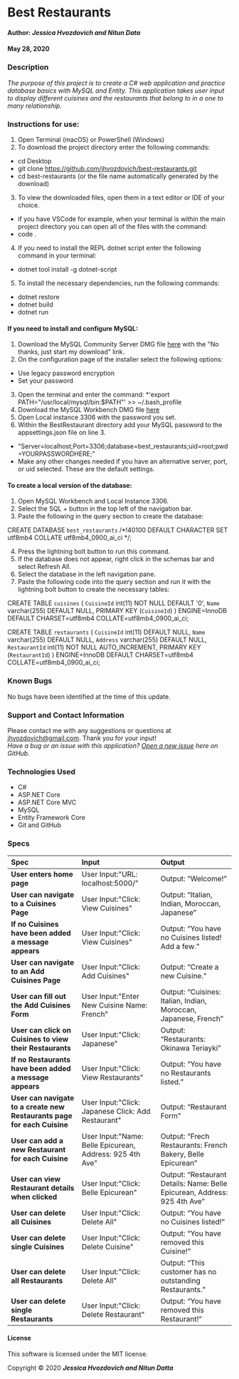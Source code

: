
# **Best Restaurants**

#### Author: **_Jessica Hvozdovich and Nitun Data_**
#### May 28, 2020

### Description

_The purpose of this project is to create a C# web application and practice database basics with MySQL and Entity. This application takes user input to display different cuisines and the restaurants that belong to in a one to many relationship._

### Instructions for use:

1. Open Terminal (macOS) or PowerShell (Windows)
2. To download the project directory enter the following commands:
* cd Desktop
* git clone https://github.com/jhvozdovich/best-restaurants.git
* cd best-restaurants (or the file name automatically generated by the download)
3. To view the downloaded files, open them in a text editor or IDE of your choice.
* if you have VSCode for example, when your terminal is within the main project directory you can open all of the files with the command:
* code .
4. If you need to install the REPL dotnet script enter the following command in your terminal: 
* dotnet tool install -g dotnet-script
5. To install the necessary dependencies, run the following commands:
* dotnet restore
* dotnet build
* dotnet run

#### If you need to install and configure MySQL:
1. Download the MySQL Community Server DMG file [here](https://dev.mysql.com/downloads/file/?id=484914) with the "No thanks, just start my download" link.
2. On the configuration page of the installer select the following options:
* Use legacy password encryption
* Set your password
3. Open the terminal and enter the command:
*'export PATH="/usr/local/mysql/bin:$PATH"' >> ~/.bash_profile
4. Download the MySQL Workbench DMG file [here](https://dev.mysql.com/downloads/file/?id=484391)
5. Open Local instance 3306 with the password you set.
6. Within the BestRestaurant directory add your MySQL password to the appsettings.json file on line 3.
* "Server=localhost;Port=3306;database=best_restaurants;uid=root;pwd=YOURPASSWORDHERE;"
* Make any other changes needed if you have an alternative server, port, or uid selected. These are the default settings.

#### To create a local version of the database:
1. Open MySQL Workbench and Local Instance 3306.
2. Select the SQL + button in the top left of the navigation bar.
3. Paste the following in the query section to create the database:

CREATE DATABASE `best_restaurants` /*!40100 DEFAULT CHARACTER SET utf8mb4 COLLATE utf8mb4_0900_ai_ci */;

4. Press the lightning bolt button to run this command.
5. If the database does not appear, right click in the schemas bar and select Refresh All.
6. Select the database in the left navigation pane.
7. Paste the following code into the query section and run it with the lightning bolt button to create the necessary tables:

CREATE TABLE `cuisines` (
  `CuisineId` int(11) NOT NULL DEFAULT '0',
  `Name` varchar(255) DEFAULT NULL,
  PRIMARY KEY (`CuisineId`)
) ENGINE=InnoDB DEFAULT CHARSET=utf8mb4 COLLATE=utf8mb4_0900_ai_ci;

CREATE TABLE `restaurants` (
  `CuisineId` int(11) DEFAULT NULL,
  `Name` varchar(255) DEFAULT NULL,
  `Address` varchar(255) DEFAULT NULL,
  `RestaurantId` int(11) NOT NULL AUTO_INCREMENT,
  PRIMARY KEY (`RestaurantId`)
) ENGINE=InnoDB DEFAULT CHARSET=utf8mb4 COLLATE=utf8mb4_0900_ai_ci;

### Known Bugs

No bugs have been identified at the time of this update.

### Support and Contact Information

Please contact me with any suggestions or questions at jhvozdovich@gmail.com. Thank you for your input!  
_Have a bug or an issue with this application? [Open a new issue](https://github.com/jhvozdovich/best-restaurants/issues) here on GitHub._

### Technologies Used

* C#
* ASP.NET Core
* ASP.NET Core MVC
* MySQL
* Entity Framework Core
* Git and GitHub

### Specs
| Spec | Input | Output |
| :------------- | :------------- | :------------- |
| **User enters home page** | User Input:"URL: localhost:5000/" | Output: “Welcome!” |
| **User can navigate to a Cuisines Page** | User Input:"Click: View Cuisines" | Output: “Italian, Indian, Moroccan, Japanese” |
| **If no Cuisines have been added a message appears** | User Input:"Click: View Cuisines" | Output: “You have no Cuisines listed! Add a few.” |
| **User can navigate to an Add Cuisines Page** | User Input:"Click: Add Cuisines" | Output: “Create a new Cuisine.” |
| **User can fill out the Add Cuisines Form** | User Input:"Enter New Cuisine Name: French" | Output: “Cuisines: Italian, Indian, Moroccan, Japanese, French” |
| **User can click on Cuisines to view their Restaurants** | User Input:"Click: Japanese" | Output: “Restaurants: Okinawa Teriayki” |
| **If no Restaurants have been added a message appears** | User Input:"Click: View Restaurants" | Output: “You have no Restaurants listed.” |
| **User can navigate to a create new Restaurants page for each Cuisine** | User Input:"Click: Japanese Click: Add Restaurant" | Output: “Restaurant Form" |
| **User can add a new Restaurant for each Cuisine** | User Input:"Name: Belle Epicurean, Address: 925 4th Ave" | Output: “Frech Restaurants: French Bakery, Belle Epicurean” |
| **User can view Restaurant details when clicked** | User Input:"Click: Belle Epicurean" | Output: “Restaurant Details: Name: Belle Epicurean, Address: 925 4th Ave” |
| **User can delete all Cuisines** | User Input:"Click: Delete All" | Output: “You have no Cuisines listed!” |
| **User can delete single Cuisines** | User Input:"Click: Delete Cuisine" | Output: “You have removed this Cuisine!” |
| **User can delete all Restaurants** | User Input:"Click: Delete All" | Output: “This customer has no outstanding Restaurants." |
| **User can delete single Restaurants** | User Input:"Click: Delete Restaurant" | Output: “You have removed this Restaurant!” |


#### License

This software is licensed under the MIT license.

Copyright © 2020 **_Jessica Hvozdovich and Nitun Datta_**
